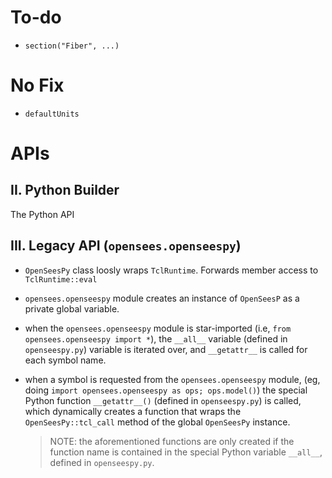 
# To-do

- `section("Fiber", ...)`

# No Fix

- `defaultUnits`



# APIs

## II.  Python Builder

The Python API

## III. Legacy API (`opensees.openseespy`)

- `OpenSeesPy` class loosly wraps `TclRuntime`. Forwards member access
  to `TclRuntime::eval`

- `opensees.openseespy` module creates an instance of `OpenSeesP`
  as a private global variable.

- when the `opensees.openseespy` module is star-imported
  (i.e, `from opensees.openseespy import *`), the `__all__`
  variable (defined in `openseespy.py`) variable is iterated
  over, and `__getattr__` is called for each symbol name.

- when a symbol is requested from the `opensees.openseespy` module,
  (eg, doing `import opensees.openseespy as ops; ops.model()`)
  the special Python function `__getattr__()` (defined in `openseespy.py`) 
  is called, which dynamically creates a function that wraps the 
  `OpenSeesPy::tcl_call` method of the global `OpenSeesPy` instance.

  > NOTE: the aforementioned functions are only created if the function
  > name is contained in the special Python variable `__all__`, defined
  > in `openseespy.py`.


